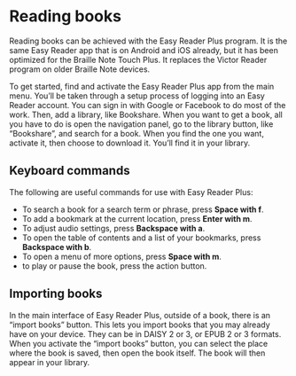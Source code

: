 # Reading books

Reading books can be achieved with the Easy Reader Plus program. It is
the same Easy Reader app that is on Android and iOS already, but it
has been optimized for the Braille Note Touch Plus. It replaces the
Victor Reader program on older Braille Note devices.

To get started, find and activate the Easy Reader Plus app from the
main menu. You’ll be taken through a setup process of logging into an
Easy Reader account. You can sign in with Google or Facebook to do
most of the work. Then, add a library, like Bookshare. When you want
to get a book, all you have to do is open the navigation panel, go to
the library button, like “Bookshare”, and search for a book. When you
find the one you want, activate it, then choose to download it. You’ll
find it in your library.

## Keyboard commands

The following are useful commands for use with Easy Reader Plus:

* To search a book for a search term or phrase, press **Space with
  f**.
* To add a bookmark at the current location, press **Enter with m**.
* To adjust audio settings, press **Backspace with a**.
* To open the table of contents and a list of your bookmarks, press
  **Backspace with b**.
* To open a menu of more options, press **Space with m**.
* to play or pause the book, press the action button.

## Importing books

In the main interface of Easy Reader Plus, outside of a book, there is
an “import books” button. This lets you import books that you may
already have on your device. They can be in DAISY 2 or 3, or EPUB 2 or
3 formats. When you activate the “import books” button, you can select
the place where the book is saved, then open the book itself. The book
will then appear in your library.

